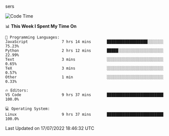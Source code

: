 sers
<!--START_SECTION:waka-->
![Code Time](http://img.shields.io/badge/Code%20Time-0%20secs-blue)

📊 **This Week I Spent My Time On** 

```text
💬 Programming Languages: 
JavaScript               7 hrs 14 mins       ██████████████████░░░░░░░   75.23% 
Python                   2 hrs 12 mins       █████░░░░░░░░░░░░░░░░░░░░   22.99% 
Text                     3 mins              ░░░░░░░░░░░░░░░░░░░░░░░░░   0.65% 
TeX                      3 mins              ░░░░░░░░░░░░░░░░░░░░░░░░░   0.57% 
Other                    1 min               ░░░░░░░░░░░░░░░░░░░░░░░░░   0.33%

🔥 Editors: 
VS Code                  9 hrs 37 mins       █████████████████████████   100.0%

💻 Operating System: 
Linux                    9 hrs 37 mins       █████████████████████████   100.0%

```


 Last Updated on 17/07/2022 18:46:32 UTC
<!--END_SECTION:waka-->
